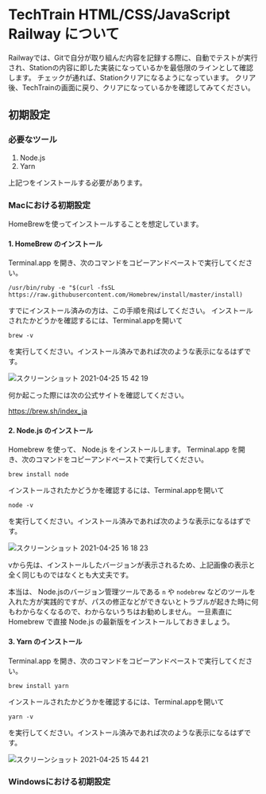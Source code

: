 # TechTrain HTML/CSS/JavaScript Railway について

Railwayでは、Gitで自分が取り組んだ内容を記録する際に、自動でテストが実行され、Stationの内容に即した実装になっているかを最低限のラインとして確認します。
チェックが通れば、Stationクリアになるようになっています。
クリア後、TechTrainの画面に戻り、クリアになっているかを確認してみてください。

## 初期設定

### 必要なツール

1. Node.js
2. Yarn

上記つをインストールする必要があります。

### Macにおける初期設定

HomeBrewを使ってインストールすることを想定しています。

#### 1. HomeBrew のインストール

Terminal.app を開き、次のコマンドをコピーアンドペーストで実行してください。

`/usr/bin/ruby -e "$(curl -fsSL https://raw.githubusercontent.com/Homebrew/install/master/install)`

すでにインストール済みの方は、この手順を飛ばしてください。
インストールされたかどうかを確認するには、Terminal.appを開いて

`brew -v`

を実行してください。インストール済みであれば次のような表示になるはずです。

![スクリーンショット 2021-04-25 15 42 19](https://user-images.githubusercontent.com/16362021/115983568-eba85d80-a5dc-11eb-9e1a-49462edc2d46.png)


何か起こった際には次の公式サイトを確認してください。

https://brew.sh/index_ja

#### 2. Node.js のインストール

Homebrew を使って、 Node.js をインストールします。
Terminal.app を開き、次のコマンドをコピーアンドペーストで実行してください。

`brew install node`

インストールされたかどうかを確認するには、Terminal.appを開いて

`node -v`

を実行してください。インストール済みであれば次のような表示になるはずです。

![スクリーンショット 2021-04-25 16 18 23](https://user-images.githubusercontent.com/16362021/115984382-deda3880-a5e1-11eb-9da3-97c71ad5863b.png)

vから先は、インストールしたバージョンが表示されるため、上記画像の表示と全く同じものではなくとも大丈夫です。

本当は、 Node.jsのバージョン管理ツールである `n` や `nodebrew` などのツールを入れた方が実践的ですが、パスの修正などができないとトラブルが起きた時に何もわからなくなるので、わからないうちはお勧めしません。
一旦素直に Homebrew で直接 Node.js の最新版をインストールしておきましょう。


#### 3. Yarn のインストール

Terminal.app を開き、次のコマンドをコピーアンドペーストで実行してください。

`brew install yarn`

インストールされたかどうかを確認するには、Terminal.appを開いて

`yarn -v`

を実行してください。インストール済みであれば次のような表示になるはずです。

![スクリーンショット 2021-04-25 15 44 21](https://user-images.githubusercontent.com/16362021/115983603-28745480-a5dd-11eb-9636-bdf4d77ab796.png)

### Windowsにおける初期設定


